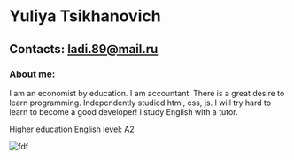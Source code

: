 # Yuliya Tsikhanovich

## Contacts: ladi.89@mail.ru 

### About me:
I am an economist by education. I am accountant. There is a great desire to learn programming. Independently studied html, css, js. I will try hard to learn to become a good developer! I study English with a tutor.

Higher education
English level: A2

![fdf](https://github.com/TishaKot/rsschool-cv/assets/137315065/d2fbf36d-8236-46da-89a6-8f6de8a24b69)
